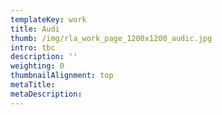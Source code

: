 ```yaml
---
templateKey: work
title: Audi
thumb: /img/rla_work_page_1200x1200_audic.jpg
intro: tbc
description: ''
weighting: 0
thumbnailAlignment: top
metaTitle: 
metaDescription:
---
```

